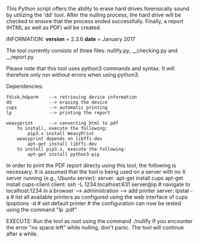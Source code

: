 This Python script offers the ability to erase hard drives forensically sound by utilizing the 'dd' tool. After the nulling
process, the hard drive will be checked to ensure that the process ended successfully. Finally, a report (HTML as well as PDF)
will be created.

INFORMATION:
__version__ = 2.3.6
__date__ = January 2017

The tool currently consists of three files: nullify.py, __checking.py and __report.py

Please note that this tool uses python3 commands and syntax. It will therefore only run without errors when using python3.


Dependencies:

	fdisk,hdparm 	--> retrieving device information
	dd 	   			--> erasing the device
	cups   			--> automatic printing
	lp     			--> printing the report

	weasyprint 		--> converting html to pdf
		to install, execute the following:
			pip3.x install WeasyPrint
		weasyprint depends on libffi-dev
			apt-get install libffi-dev
		to install pip3.x, execute the following:
			apt-get install python3-pip

In order to print the PDF report directy using this tool, the following is necessary. It is assumed that the tool
is being used on a server with no X server running (e.g., Ubuntu server):
	server:
		apt-get install cups
		apt-get install cups-client
	client:
		ssh -L 1234:localhost:631 server@ip
		\# navigate to localhost:1234 in a browser --> administration --> add printer
	server:
		lpstat -a # list all available printers as configured using the web interface of cups
		lpoptions -d <PRINTERNAME> # set default printer
		\# the configuration can now be tested using the command "lp <name>.pdf"

EXECUTE:
Run the tool as root using the command ./nullify
If you encounter the error "no space left" while nulling, don't panic. The tool will continue after a while.